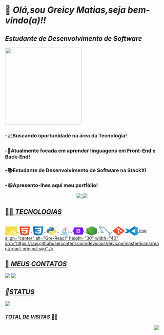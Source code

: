  # 👋 _Olá,sou Greicy Matias,seja bem-vindo(a)!!_
 ## _Estudante de Desenvolvimento de Software_           
            
<img src="https://media4.giphy.com/media/hpXdHPfFI5wTABdDx9/giphy.gif?cid=790b761119da578fbd3b539f450dc792c1b6ed38da4c01dc&rid=giphy.gif&ct=g" width="250" height="250" />

### **-📈Buscando oportunidade na área da Tecnologia!**

### **-📌Atualmente focada em aprender linguagens em Front-End e Back-End!**

### **-📚Estudante de Desenvolvimento de Software na StackX!**

### **-😃Apresento-lhes aqui meu portfólio!**

<div align="center">
<a href="https://github.com/Greicy28">
  <img height="180em" src="https://github-readme-stats.vercel.app/api?username=Greicy28&show_icons=true&theme=dracula&include_all_commits=true&count_private=true"/>
  <img height="180em" src="https://github-readme-stats.vercel.app/api/top-langs/?username=Greicy28&layout=compact&langs_count=7&theme=dracula"/>
</div>

## 👩‍💻 <i>TECNOLOGIAS</i>
<div style="display: inline_block"><br>
  <img align="center" alt="Gre-Js" height="30" width="40" src="https://raw.githubusercontent.com/devicons/devicon/master/icons/javascript/javascript-plain.svg">
 <img align="center" alt="Gre-HTML" height="30" width="40" src="https://raw.githubusercontent.com/devicons/devicon/master/icons/html5/html5-original.svg">
  <img align="center" alt="Gre-CSS" height="30" width="40" 
  src="https://raw.githubusercontent.com/devicons/devicon/master/icons/css3/css3-original.svg">
  <img align="center" alt="Gre-Python" height="30" width="40"
src="https://raw.githubusercontent.com/devicons/devicon/master/icons/python/python-original.svg">
 <img align="center" alt="Gre-Java" height="30" width="40"
src="https://raw.githubusercontent.com/devicons/devicon/master/icons/java/java-original.svg">
 <img align="center" alt="Gre-Bootstrap" height="30" width="40"
src="https://raw.githubusercontent.com/devicons/devicon/master/icons/bootstrap/bootstrap-original.svg">
 <img align="center" alt="Gre-NodeJS" height="30" width="40"
  src="https://raw.githubusercontent.com/devicons/devicon/master/icons/nodejs/nodejs-original.svg" />
 <img align="center" alt="Gre-MySql" height="30" width="40"         
  src="https://raw.githubusercontent.com/devicons/devicon/master/icons/mysql/mysql-original.svg" />
  <img align="center" alt="Gre-Git" height="30" width="40"         
  src="https://raw.githubusercontent.com/devicons/devicon/master/icons/git/git-original.svg" />
<img align="center" alt="Gre-VsCode" height="30" width="40"         
  src="https://raw.githubusercontent.com/devicons/devicon/master/icons/vscode/vscode-original.svg" /> 
img align="center" alt="Gre-React" height="30" width="40"         
  src="https://raw.githubusercontent.com/devicons/devicon/master/icons/react/react-original.svg" /> 

 
 </div>         
  
  
  ##
  
## 📱 <i>MEUS CONTATOS</i>
  <div>
  <a href = "mailto:greicymatias8036@gmail.com"><img height="28px" src="https://img.shields.io/badge/-Gmail-D14836?style=for-  the-badge&logo=gmail&logoColor=white" target="_blank"></a>
  <a href="https://www.linkedin.com/in/greicy-matias-34a489233" target="_blank"><img src="https://img.shields.io/badge/-LinkedIn-%230077B5?style=for-the-badge&logo=linkedin&logoColor=white"</a> 
  
  </div>
<i><h2>🔮STATUS</h2></i>   
<img height="203px" src="https://github-readme-streak-stats.herokuapp.com/?user=Greicy28&theme=tokyonight&hidedark_border=true">




   
 
  
 ###  <i>TOTAL DE VISITAS</i> 🕵️‍♀️ 
   
   <div> <p align="end">
    <img alingn="end"src="https://profile-counter.glitch.me/Greicy28/count.svg" /> </div>
